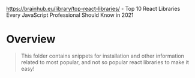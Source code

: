https://brainhub.eu/library/top-react-libraries/ - Top 10 React Libraries Every JavaScript Professional Should Know in 2021

# Overview
>This folder contains snippets for installation and other information related to most popular, and not so popular react libraries to make it easy!